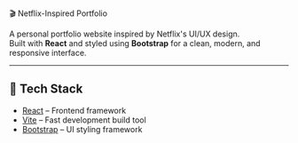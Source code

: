 🎬 Netflix-Inspired Portfolio

A personal portfolio website inspired by Netflix's UI/UX design.  
Built with **React** and styled using **Bootstrap** for a clean, modern, and responsive interface.

---

## 🚀 Tech Stack

- [React](https://react.dev/) – Frontend framework
- [Vite](https://vitejs.dev/) – Fast development build tool
- [Bootstrap](https://getbootstrap.com/) – UI styling framework
